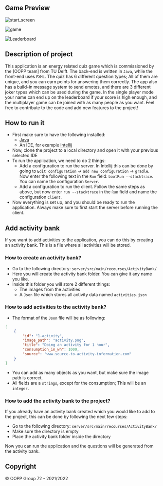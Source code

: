 ## Game Preview


![start_screen](https://user-images.githubusercontent.com/73136957/182700701-a2e1ea79-3c90-4d98-8345-214f2df365c6.png)

![game](https://user-images.githubusercontent.com/73136957/182700880-21065d19-1f21-498b-8ff4-0a73a96e1a5a.png)

![Leaderboard](https://user-images.githubusercontent.com/73136957/182703627-096adfe3-7604-4a51-8d8d-b9bdee671cba.png)









## Description of project
This application is an energy related quiz game which is commissioned by the [OOPP team] from TU Delft. The back-end is written in `Java`, while the front-end uses `FXML`.
The quiz has 6 different question types; All of them are unique, and you can earn points for answering them correctly. The app also has a build-in message system to send
emotes, and there are 3 different joker types which can be used during the game. In the single player mode your name can end up on the leaderboard if your score is high enough, 
and the multiplayer game can be joined with as many people as you want. Feel free to contribute to the code and add new features to the project!

## How to run it 

- First make sure to have the following installed:
  - [Java](https://www.java.com/en/download/help/download_options.html)
  - An IDE, for example [Intellij](https://www.jetbrains.com/help/idea/installation-guide.html)
- Now, clone the project to a local directory and open it with your previous selected IDE
- To run the application, we need to do 2 things:
    - Add a configuration to run the server. In Intellij this can be done by going to `Edit configuration` -> `add new configuration` -> `gradle`.
    Now enter the following text in the `Run` field: `bootRun --stacktrace`. You can name the configuration `Server`.
    - Add a configuration to run the client. Follow the same steps as above, but now enter `run --stacktrace` in the `Run` field and name the configuration `Client`.
- Now everything is set up, and you should be ready to run the application. Always make sure to first start the server before running the client.

## Add activity bank

If you want to add activities to the application, you can do this by creating an activity bank. This is a file where all activities will be stored. 

### How to create an activity bank?
- Go to the following directory: ```server/src/main/recourses/ActivityBank/```
- Here you will create the activity bank folder. You can give it any name you like.
- Inside this folder you will store 2 different things:
    - The images from the activities
    - A `Json` file which stores all activity data named `activities.json`
  

### How to add activities to the activity bank?
- The format of the `Json` file will be as following:
```json
[
    {
        "id": "1-activity",
        "image_path": "activity.png",
        "title": "Doing an activity for 1 hour",
        "consumption_in_wh": 1000,
        "source": "www.source-to-activity-information.com"
    }
]
```

- You can add as many objects as you want, but make sure the image path is correct.
- All fields are a `strings`, except for the consumption; This will be an `integer`.    

### How to add the activity bank to the project?
If you already have an activity bank created which you would like to add to the project, this can be done by following the next few steps:
- Go to the following directory: ```server/src/main/recourses/ActivityBank/```
- Make sure the directory is empty
- Place the activity bank folder inside the directory

Now you can run the application and the questions will be generated from the activity bank.


<!-- Instructions (remove once assignment has been completed -->
<!-- - Add (only!) your own name to the table above (use Markdown formatting) -->
<!-- - Mention your *student* email address -->
<!-- - Preferably add a recognizable photo, otherwise add your GitLab photo -->
<!-- - (please make sure the photos have the same size) --> 

## Copyright
© OOPP Group 72 - 2021/2022
